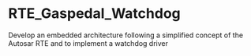 # RTE_Gaspedal_Watchdog
Develop an embedded architecture following a simplified concept of the Autosar RTE and to implement a watchdog driver
